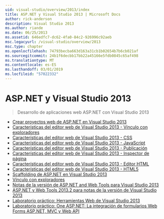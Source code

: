 ```yaml
---
uid: visual-studio/overview/2013/index
title: ASP.NET y Visual Studio 2013 | Microsoft Docs
author: rick-anderson
description: Visual Studio 2013
ms.author: riande
ms.date: 06/25/2013
ms.assetid: 646edfc7-dc62-4fa0-84c2-926996c92aeb
msc.legacyurl: /visual-studio/overview/2013
msc.type: chapter
ms.openlocfilehash: 74793becba663d163a31cb1b02654b7b6cb021af
ms.sourcegitcommit: 24b1f6decbb17bb22a45166e5fdb0845c65af498
ms.translationtype: MT
ms.contentlocale: es-ES
ms.lasthandoff: 03/01/2019
ms.locfileid: "57022332"
---
```

<a name="aspnet-and-visual-studio-2013"></a>ASP.NET y Visual Studio 2013
====================
> Desarrollo de aplicaciones web ASP.NET con Visual Studio 2013


- [Crear proyectos web de ASP.NET en Visual Studio 2013](creating-web-projects-in-visual-studio.md)
- [Características del editor web de Visual Studio 2013 - Vínculo con exploradores](visual-studio-2013-web-editor-features-browser-link.md)
- [Características del editor web de Visual Studio 2013 - CSS](visual-studio-2013-web-editor-features-css.md)
- [Características del editor web de Visual Studio 2013 - JavaScript](visual-studio-2013-web-editor-features-javascript.md)
- [Características del editor web de Visual Studio 2013 - Publicación](visual-studio-2013-web-editor-features-publishing.md)
- [Características del editor web de Visual Studio 2013 - Inspector de página](visual-studio-2013-web-editor-features-page-inspector.md)
- [Características del editor web de Visual Studio 2013 - Editor HTML](visual-studio-2013-web-editor-features-html-editor.md)
- [Características del editor web de Visual Studio 2013 - HTML5](visual-studio-2013-web-editor-features-html5.md)
- [Scaffolding de ASP.NET en Visual Studio 2013](aspnet-scaffolding-overview.md)
- [Vínculo con exploradores](using-browser-link.md)
- [Notas de la versión de ASP.NET and Web Tools para Visual Studio 2013](release-notes.md)
- [ASP.NET y Web Tools 2013.2 para notas de la versión de Visual Studio 2013](aspnet-and-web-tools-20132-preview-for-visual-studio-2013-release-notes.md)
- [Laboratorio práctico: Herramientas Web de Visual Studio 2013](visual-studio-2013-web-tools.md)
- [Laboratorio práctico: One ASP.NET: La integración de formularios Web Forms ASP.NET, MVC y Web API](one-aspnet-integrating-aspnet-web-forms-mvc-and-web-api.md)
